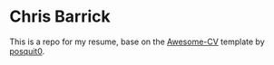 # Chris Barrick

This is a repo for my resume, base on the [Awesome-CV](https://github.com/posquit0/Awesome-CV) template by [posquit0](https://github.com/posquit0).
